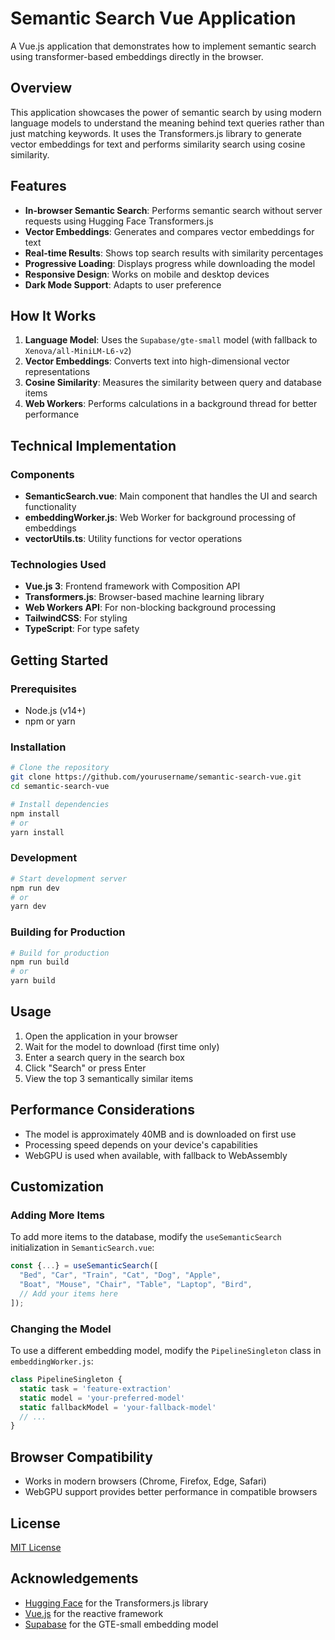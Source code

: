 # Semantic Search Vue Application

A Vue.js application that demonstrates how to implement semantic search using transformer-based embeddings directly in the browser.

## Overview

This application showcases the power of semantic search by using modern language models to understand the meaning behind text queries rather than just matching keywords. It uses the Transformers.js library to generate vector embeddings for text and performs similarity search using cosine similarity.

## Features

- **In-browser Semantic Search**: Performs semantic search without server requests using Hugging Face Transformers.js
- **Vector Embeddings**: Generates and compares vector embeddings for text
- **Real-time Results**: Shows top search results with similarity percentages
- **Progressive Loading**: Displays progress while downloading the model
- **Responsive Design**: Works on mobile and desktop devices
- **Dark Mode Support**: Adapts to user preference

## How It Works

1. **Language Model**: Uses the `Supabase/gte-small` model (with fallback to `Xenova/all-MiniLM-L6-v2`)
2. **Vector Embeddings**: Converts text into high-dimensional vector representations
3. **Cosine Similarity**: Measures the similarity between query and database items
4. **Web Workers**: Performs calculations in a background thread for better performance

## Technical Implementation

### Components

- **SemanticSearch.vue**: Main component that handles the UI and search functionality
- **embeddingWorker.js**: Web Worker for background processing of embeddings
- **vectorUtils.ts**: Utility functions for vector operations

### Technologies Used

- **Vue.js 3**: Frontend framework with Composition API
- **Transformers.js**: Browser-based machine learning library
- **Web Workers API**: For non-blocking background processing
- **TailwindCSS**: For styling
- **TypeScript**: For type safety

## Getting Started

### Prerequisites

- Node.js (v14+)
- npm or yarn

### Installation

```bash
# Clone the repository
git clone https://github.com/yourusername/semantic-search-vue.git
cd semantic-search-vue

# Install dependencies
npm install
# or
yarn install
```

### Development

```bash
# Start development server
npm run dev
# or
yarn dev
```

### Building for Production

```bash
# Build for production
npm run build
# or
yarn build
```

## Usage

1. Open the application in your browser
2. Wait for the model to download (first time only)
3. Enter a search query in the search box
4. Click "Search" or press Enter
5. View the top 3 semantically similar items

## Performance Considerations

- The model is approximately 40MB and is downloaded on first use
- Processing speed depends on your device's capabilities
- WebGPU is used when available, with fallback to WebAssembly

## Customization

### Adding More Items

To add more items to the database, modify the `useSemanticSearch` initialization in `SemanticSearch.vue`:

```js
const {...} = useSemanticSearch([
  "Bed", "Car", "Train", "Cat", "Dog", "Apple",
  "Boat", "Mouse", "Chair", "Table", "Laptop", "Bird",
  // Add your items here
]);
```

### Changing the Model

To use a different embedding model, modify the `PipelineSingleton` class in `embeddingWorker.js`:

```js
class PipelineSingleton {
  static task = 'feature-extraction'
  static model = 'your-preferred-model'
  static fallbackModel = 'your-fallback-model'
  // ...
}
```

## Browser Compatibility

- Works in modern browsers (Chrome, Firefox, Edge, Safari)
- WebGPU support provides better performance in compatible browsers

## License

[MIT License](LICENSE)

## Acknowledgements

- [Hugging Face](https://huggingface.co/) for the Transformers.js library
- [Vue.js](https://vuejs.org/) for the reactive framework
- [Supabase](https://supabase.io/) for the GTE-small embedding model
